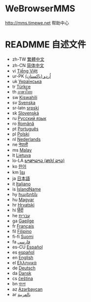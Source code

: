 # WeBrowserMMS
http://mms.timewe.net 帮助中心

# READMME 自述文件
-	zh-TW	[繁體中文](README.zh-TW.md)
-	zh-CN	[简体中文](README.zh-CN.md)
-	vi	[Tiếng Việt](README.vi.md)
-	ur-PK	[اُردو (پاکستان)](README.ur-PK.md)
-	uk	[Українська](README.uk.md)
-	tr	[Türkçe](README.tr.md)
-	th	[ภาษาไทย](README.th.md)
-	sw	[Kiswahili](README.sw.md)
-	sv	[Svenska](README.sv.md)
-	sr-latn	[srpski](README.sr-latn.md)
-	sk	[Slovenská](README.sk.md)
-	ru	[Русский язык](README.ru.md)
-	ro	[Română](README.ro.md)
-	pt	[Português](README.pt.md)
-	pl	[Polski](README.pl.md)
-	nl	[Nederlands](README.nl.md)
-	ne	[नेपाली](README.ne.md)
-	ms	[Malay](README.ms.md)
-	lt	[Lietuva](README.lt.md)
-	lo-LA	[ພາສາລາວ (ສປປ ລາວ)](README.lo-LA.md)
-	ko	[한어](README.ko.md)
-	km	[ខ្មែរ](README.km.md)
-	ja	[日本語](README.ja.md)
-	it	[Italiano](README.it.md)
-	is	[ÍslandName](README.is.md)
-	hy	[հայերեն](README.hy.md)
-	hu	[Magyar](README.hu.md)
-	hr	[Hrvatski](README.hr.md)
-	hi	[हिंदी](README.hi.md)
-	he	[עברית](README.he.md)
-	ga	[Gaeilge](README.ga.md)
-	fr	[Français](README.fr.md)
-	fil	[Filipino](README.fil.md)
-	fi-fi	[Suomi](README.fi-fi.md)
-	fa	[فارسی](README.fa.md)
-	es-CU	[Español](README.es-CU.md)
-	es	[español](README.es.md)
-	en	[English](../README.md)
-	el	[Ελληνικά](README.el.md)
-	de	[Deutsch](README.de.md)
-	da	[Dansk](README.da.md)
-	cs	[čeština](README.cs.md)
-	bn	[বাংলা](README.bn.md)
-	az	[Azərbaycan](README.az.md)
-	ar	[بالعربية](README.ar.md)
